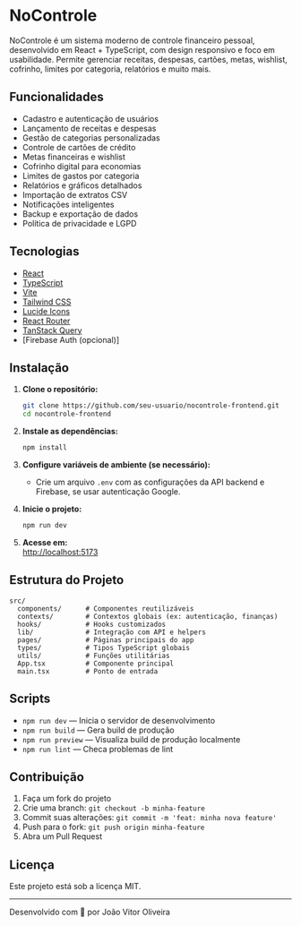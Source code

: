 # NoControle

NoControle é um sistema moderno de controle financeiro pessoal, desenvolvido em React + TypeScript, com design responsivo e foco em usabilidade. Permite gerenciar receitas, despesas, cartões, metas, wishlist, cofrinho, limites por categoria, relatórios e muito mais.

## Funcionalidades

- Cadastro e autenticação de usuários
- Lançamento de receitas e despesas
- Gestão de categorias personalizadas
- Controle de cartões de crédito
- Metas financeiras e wishlist
- Cofrinho digital para economias
- Limites de gastos por categoria
- Relatórios e gráficos detalhados
- Importação de extratos CSV
- Notificações inteligentes
- Backup e exportação de dados
- Política de privacidade e LGPD

## Tecnologias

- [React](https://react.dev/)
- [TypeScript](https://www.typescriptlang.org/)
- [Vite](https://vitejs.dev/)
- [Tailwind CSS](https://tailwindcss.com/)
- [Lucide Icons](https://lucide.dev/)
- [React Router](https://reactrouter.com/)
- [TanStack Query](https://tanstack.com/query/latest)
- [Firebase Auth (opcional)]

## Instalação

1. **Clone o repositório:**
   ```sh
   git clone https://github.com/seu-usuario/nocontrole-frontend.git
   cd nocontrole-frontend
   ```

2. **Instale as dependências:**
   ```sh
   npm install
   ```

3. **Configure variáveis de ambiente (se necessário):**
   - Crie um arquivo `.env` com as configurações da API backend e Firebase, se usar autenticação Google.

4. **Inicie o projeto:**
   ```sh
   npm run dev
   ```

5. **Acesse em:**  
   [http://localhost:5173](http://localhost:5173)

## Estrutura do Projeto

```
src/
  components/      # Componentes reutilizáveis
  contexts/        # Contextos globais (ex: autenticação, finanças)
  hooks/           # Hooks customizados
  lib/             # Integração com API e helpers
  pages/           # Páginas principais do app
  types/           # Tipos TypeScript globais
  utils/           # Funções utilitárias
  App.tsx          # Componente principal
  main.tsx         # Ponto de entrada
```

## Scripts

- `npm run dev` — Inicia o servidor de desenvolvimento
- `npm run build` — Gera build de produção
- `npm run preview` — Visualiza build de produção localmente
- `npm run lint` — Checa problemas de lint

## Contribuição

1. Faça um fork do projeto
2. Crie uma branch: `git checkout -b minha-feature`
3. Commit suas alterações: `git commit -m 'feat: minha nova feature'`
4. Push para o fork: `git push origin minha-feature`
5. Abra um Pull Request

## Licença

Este projeto está sob a licença MIT.

---

Desenvolvido com 💜 por João Vitor Oliveira
